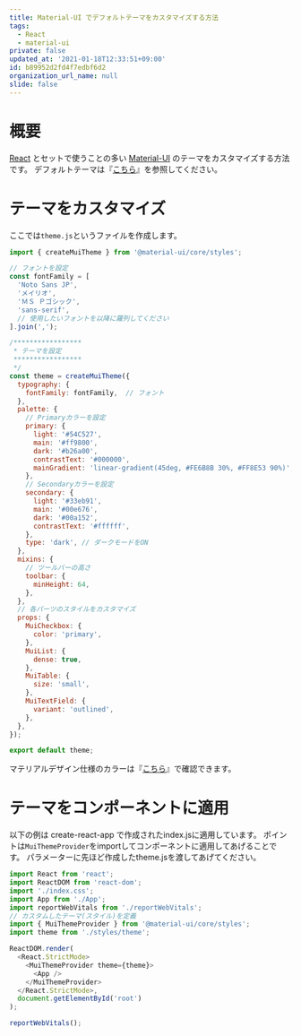 ```yaml
---
title: Material-UI でデフォルトテーマをカスタマイズする方法
tags:
  - React
  - material-ui
private: false
updated_at: '2021-01-18T12:33:51+09:00'
id: b89952d2fd4f7edbf6d2
organization_url_name: null
slide: false
---
```

# 概要

[React](https://reactjs.org/) とセットで使うことの多い [Material-UI](https://material-ui.com/) のテーマをカスタマイズする方法です。
デフォルトテーマは『[こちら](https://material-ui.com/customization/default-theme/)』を参照してください。

# テーマをカスタマイズ

ここでは`theme.js`というファイルを作成します。

```js:theme.js
import { createMuiTheme } from '@material-ui/core/styles';

// フォントを設定
const fontFamily = [
  'Noto Sans JP',
  'メイリオ',
  'ＭＳ Ｐゴシック',
  'sans-serif',
  // 使用したいフォントを以降に羅列してください
].join(',');

/*****************
 * テーマを設定
 *****************
 */
const theme = createMuiTheme({
  typography: {
    fontFamily: fontFamily,  // フォント
  },
  palette: {
    // Primaryカラーを設定
    primary: {
      light: '#54C527',
      main: '#ff9800',
      dark: '#b26a00',
      contrastText: '#000000',
      mainGradient: 'linear-gradient(45deg, #FE6B8B 30%, #FF8E53 90%)',
    },
    // Secondaryカラーを設定
    secondary: {
      light: '#33eb91',
      main: '#00e676',
      dark: '#00a152',
      contrastText: '#ffffff',
    },
    type: 'dark', // ダークモードをON
  },
  mixins: {
    // ツールバーの高さ
    toolbar: {
      minHeight: 64,
    },
  },
  // 各パーツのスタイルをカスタマイズ
  props: {
    MuiCheckbox: {
      color: 'primary',
    },
    MuiList: {
      dense: true,
    },
    MuiTable: {
      size: 'small',
    },
    MuiTextField: {
      variant: 'outlined',
    },
  },
});

export default theme;

```

マテリアルデザイン仕様のカラーは『[こちら](https://material.io/resources/color/#!/?view.left=0&view.right=0)』で確認できます。

# テーマをコンポーネントに適用

以下の例は create-react-app で作成されたindex.jsに適用しています。
ポイントは`MuiThemeProvider`をimportしてコンポーネントに適用してあげることです。
パラメーターに先ほど作成したtheme.jsを渡してあげてください。

```jsx:index.js
import React from 'react';
import ReactDOM from 'react-dom';
import './index.css';
import App from './App';
import reportWebVitals from './reportWebVitals';
// カスタムしたテーマ(スタイル)を定義
import { MuiThemeProvider } from '@material-ui/core/styles';
import theme from './styles/theme';

ReactDOM.render(
  <React.StrictMode>
    <MuiThemeProvider theme={theme}>
      <App />
    </MuiThemeProvider>
  </React.StrictMode>,
  document.getElementById('root')
);

reportWebVitals();

```
